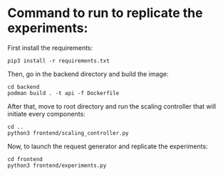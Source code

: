 # Command to run to replicate the experiments:

First install the requirements:
```
pip3 install -r requirements.txt
```

Then, go in the backend directory and build the image:
```
cd backend
podman build . -t api -f Dockerfile
```

After that, move to root directory and run the scaling controller that will initiate every components:
```
cd ..
python3 frontend/scaling_controller.py
```

Now, to launch the request generator and replicate the experiments:
```
cd frontend
python3 frontend/experiments.py
```